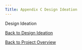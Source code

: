 ```yaml
---
Title: Appendix C Design Ideation
---
```


Design Ideation

[Back to Design Ideation](DesignIdeation.md)

[Back to Project Overview](index.md)